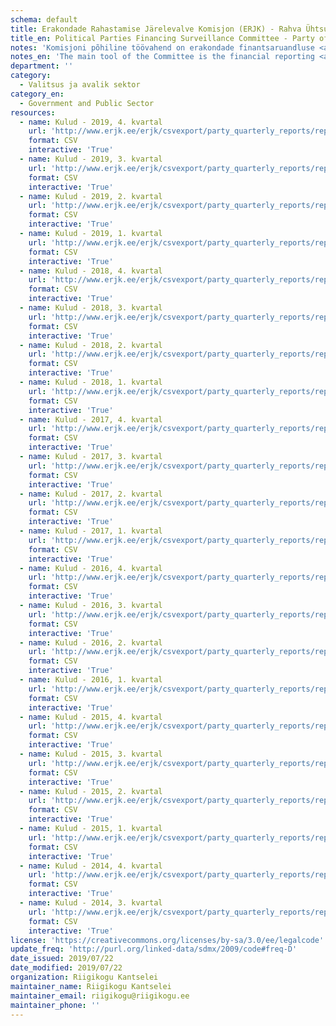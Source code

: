 ```yaml
---
schema: default
title: Erakondade Rahastamise Järelevalve Komisjon (ERJK) - Rahva Ühtsuse Erakond - kulud
title_en: Political Parties Financing Surveillance Committee - Party of People's Unity - Expenditures
notes: 'Komisjoni põhiline töövahend on erakondade finantsaruandluse <a href=http://www.erjk.ee/et/aruanded/erakondade-tulud-ja-laekumised>infosüsteem</a>, mille kaudu kogutakse ja avalikustatakse erakondade rahastamisega seotud aruandlus usladusväärselt ning võrreldaval kujul.'
notes_en: 'The main tool of the Committee is the financial reporting <a href=http://www.erjk.ee/et/aruanded/erakondade-tulud-ja-laekumised>information system</a>, through which the reports on the finances of political parties are collected and published reliably and in a comparable format.'
department: ''
category:
  - Valitsus ja avalik sektor
category_en:
  - Government and Public Sector
resources:
  - name: Kulud - 2019, 4. kvartal
    url: 'http://www.erjk.ee/erjk/csvexport/party_quarterly_reports/report=147364'
    format: CSV
    interactive: 'True'
  - name: Kulud - 2019, 3. kvartal
    url: 'http://www.erjk.ee/erjk/csvexport/party_quarterly_reports/report=144713'
    format: CSV
    interactive: 'True'
  - name: Kulud - 2019, 2. kvartal
    url: 'http://www.erjk.ee/erjk/csvexport/party_quarterly_reports/report=141552'
    format: CSV
    interactive: 'True'
  - name: Kulud - 2019, 1. kvartal
    url: 'http://www.erjk.ee/erjk/csvexport/party_quarterly_reports/report=139030'
    format: CSV
    interactive: 'True'
  - name: Kulud - 2018, 4. kvartal
    url: 'http://www.erjk.ee/erjk/csvexport/party_quarterly_reports/report=130819'
    format: CSV
    interactive: 'True'
  - name: Kulud - 2018, 3. kvartal
    url: 'http://www.erjk.ee/erjk/csvexport/party_quarterly_reports/report=127947'
    format: CSV
    interactive: 'True'
  - name: Kulud - 2018, 2. kvartal
    url: 'http://www.erjk.ee/erjk/csvexport/party_quarterly_reports/report=125849'
    format: CSV
    interactive: 'True'
  - name: Kulud - 2018, 1. kvartal
    url: 'http://www.erjk.ee/erjk/csvexport/party_quarterly_reports/report=119317'
    format: CSV
    interactive: 'True'
  - name: Kulud - 2017, 4. kvartal
    url: 'http://www.erjk.ee/erjk/csvexport/party_quarterly_reports/report=110944'
    format: CSV
    interactive: 'True'
  - name: Kulud - 2017, 3. kvartal
    url: 'http://www.erjk.ee/erjk/csvexport/party_quarterly_reports/report=104833'
    format: CSV
    interactive: 'True'
  - name: Kulud - 2017, 2. kvartal
    url: 'http://www.erjk.ee/erjk/csvexport/party_quarterly_reports/report=101024'
    format: CSV
    interactive: 'True'
  - name: Kulud - 2017, 1. kvartal
    url: 'http://www.erjk.ee/erjk/csvexport/party_quarterly_reports/report=95734'
    format: CSV
    interactive: 'True'
  - name: Kulud - 2016, 4. kvartal
    url: 'http://www.erjk.ee/erjk/csvexport/party_quarterly_reports/report=92335'
    format: CSV
    interactive: 'True'
  - name: Kulud - 2016, 3. kvartal
    url: 'http://www.erjk.ee/erjk/csvexport/party_quarterly_reports/report=87467'
    format: CSV
    interactive: 'True'
  - name: Kulud - 2016, 2. kvartal
    url: 'http://www.erjk.ee/erjk/csvexport/party_quarterly_reports/report=86585'
    format: CSV
    interactive: 'True'
  - name: Kulud - 2016, 1. kvartal
    url: 'http://www.erjk.ee/erjk/csvexport/party_quarterly_reports/report=77849'
    format: CSV
    interactive: 'True'
  - name: Kulud - 2015, 4. kvartal
    url: 'http://www.erjk.ee/erjk/csvexport/party_quarterly_reports/report=74456'
    format: CSV
    interactive: 'True'
  - name: Kulud - 2015, 3. kvartal
    url: 'http://www.erjk.ee/erjk/csvexport/party_quarterly_reports/report=70362'
    format: CSV
    interactive: 'True'
  - name: Kulud - 2015, 2. kvartal
    url: 'http://www.erjk.ee/erjk/csvexport/party_quarterly_reports/report=62872'
    format: CSV
    interactive: 'True'
  - name: Kulud - 2015, 1. kvartal
    url: 'http://www.erjk.ee/erjk/csvexport/party_quarterly_reports/report=57184'
    format: CSV
    interactive: 'True'
  - name: Kulud - 2014, 4. kvartal
    url: 'http://www.erjk.ee/erjk/csvexport/party_quarterly_reports/report=53602'
    format: CSV
    interactive: 'True'
  - name: Kulud - 2014, 3. kvartal
    url: 'http://www.erjk.ee/erjk/csvexport/party_quarterly_reports/report=51692'
    format: CSV
    interactive: 'True'
license: 'https://creativecommons.org/licenses/by-sa/3.0/ee/legalcode'
update_freq: 'http://purl.org/linked-data/sdmx/2009/code#freq-D'
date_issued: 2019/07/22
date_modified: 2019/07/22
organization: Riigikogu Kantselei
maintainer_name: Riigikogu Kantselei
maintainer_email: riigikogu@riigikogu.ee
maintainer_phone: ''
---
```

